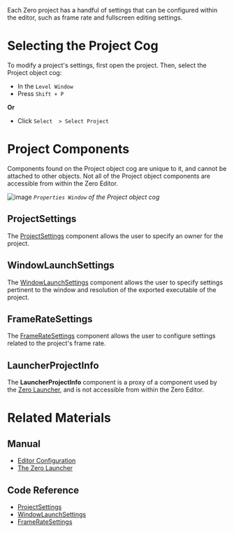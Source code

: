Each Zero project has a handful of settings that can be configured within the editor, such as frame rate and fullscreen editing settings.

 #  Selecting the Project Cog

To modify a project's settings, first open the project. Then, select the Project object cog:

 - In the `Level Window`
  - Press `Shift + P`

**Or**

 - Click `Select  > Select Project`

 #  Project Components

Components found on the Project object cog are unique to it, and cannot be attached to other objects. Not all of the Project object components are accessible from within the Zero Editor.



![image](https://media.githubusercontent.com/media/zeroengineteam/ZeroFiles/master/doc_files/66359.png) *`Properties Window` of the Project object cog*


 ##  ProjectSettings

The [ ProjectSettings](https://github.com/zeroengineteam/ZeroDocs/blob/master/code_reference/class_reference/projectsettings.markdown) component allows the user to specify an owner for the project.

 ##  WindowLaunchSettings

The [ WindowLaunchSettings](https://github.com/zeroengineteam/ZeroDocs/blob/master/code_reference/class_reference/windowlaunchsettings.markdown) component allows the user to specify settings pertinent to the window and resolution of the exported executable of the project.

 ##  FrameRateSettings

The [ FrameRateSettings](https://github.com/zeroengineteam/ZeroDocs/blob/master/code_reference/class_reference/frameratesettings.markdown) component allows the user to configure settings related to the project's frame rate.

 ##  LauncherProjectInfo

The **LauncherProjectInfo** component is a proxy of a component used by the [ Zero Launcher](https://github.com/zeroengineteam/ZeroDocs/blob/master/zero_editor_documentation/zeromanual/editor/launcher.markdown), and is not accessible from within the Zero Editor.

 #  Related Materials

 ##  Manual
- [Editor Configuration](https://github.com/zeroengineteam/ZeroDocs/blob/master/zero_editor_documentation/zeromanual/editor/editor_configuration.markdown)
- [ The Zero Launcher](https://github.com/zeroengineteam/ZeroDocs/blob/master/zero_editor_documentation/zeromanual/editor/launcher.markdown)

 ##  Code Reference
- [ ProjectSettings](https://github.com/zeroengineteam/ZeroDocs/blob/master/code_reference/class_reference/projectsettings.markdown)
- [ WindowLaunchSettings](https://github.com/zeroengineteam/ZeroDocs/blob/master/code_reference/class_reference/windowlaunchsettings.markdown)
- [ FrameRateSettings](https://github.com/zeroengineteam/ZeroDocs/blob/master/code_reference/class_reference/frameratesettings.markdown) 

 